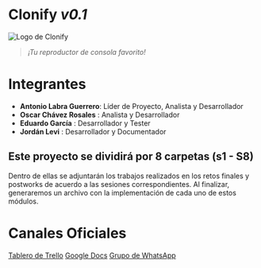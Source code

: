 # Clonify *v0.1*


![Logo de Clonify](https://www.scdn.co/i/_global/twitter_card-default.jpg)

>  _¡Tu reproductor de consola favorito!_

# Integrantes
- **Antonio Labra Guerrero**: Líder de Proyecto, Analista y Desarrollador
- **Oscar Chávez Rosales** : Analista y Desarrollador
- **Eduardo García** : Desarrollador y Tester
- **Jordán Levi** : Desarrollador y Documentador


## Este proyecto se dividirá por 8 carpetas (s1 - S8)

Dentro de ellas se adjuntarán los trabajos realizados en los retos finales y postworks de acuerdo a las sesiones correspondientes. Al finalizar, generaremos un archivo con la implementación de cada uno de estos módulos.

# Canales Oficiales 
[Tablero de Trello](https://trello.com/b/EzMLhMBT/clontify) 
[Google Docs](https://docs.google.com/document/d/1R1M29gaL6Bf7tFhNhKQh9lBJs_MPKKP8eNI6U9XA390/edit?usp=sharing) 
[Grupo de WhatsApp](https://chat.whatsapp.com/KqiYj3A7bbjL80JGnsgCgr) 
